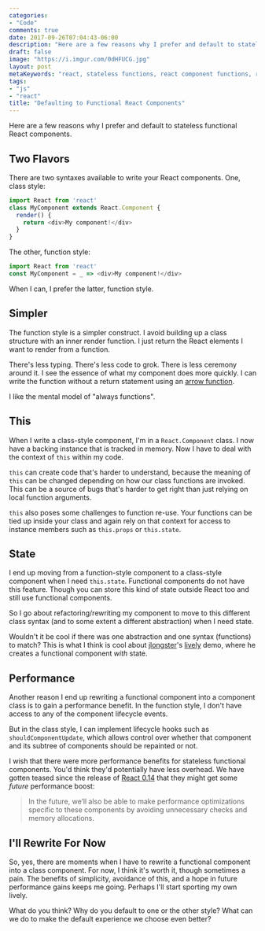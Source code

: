 ```yaml
---
categories:
- "Code"
comments: true
date: 2017-09-26T07:04:43-06:00
description: "Here are a few reasons why I prefer and default to stateless functional React components."
draft: false
image: "https://i.imgur.com/0dHFUCG.jpg"
layout: post
metaKeywords: "react, stateless functions, react component functions, react component state"
tags:
- "js"
- "react"
title: "Defaulting to Functional React Components"
---
```


Here are a few reasons why I prefer and default to stateless functional React components.

<!--more-->

## Two Flavors

There are two syntaxes available to write your React components.  One, class style:

```js
import React from 'react'
class MyComponent extends React.Component {
  render() {
    return <div>My component!</div>
  }
}
```

The other, function style:

```js
import React from 'react'
const MyComponent = _ => <div>My component!</div>
```

When I can, I prefer the latter, function style.

## Simpler

The function style is a simpler construct.  I avoid building up a class structure with an inner render function.  I just return the React elements I want to render from a function.

There's less typing.  There's less code to grok.  There is less ceremony around it.  I see the essence of what my component does more quickly.  I can write the function without a return statement using an [arrow function](/post/javascript-arrow-function-return-rules/).

I like the mental model of "always functions".

## This 

When I write a class-style component, I'm in a `React.Component` class.  I now have a backing instance that is tracked in memory.  Now I have to deal with the context of `this` within my code.  

`this` can create code that's harder to understand, because the meaning of `this` can be changed depending on how our class functions are invoked.  This can be a source of bugs that's harder to get right than just relying on local function arguments.

`this` also poses some challenges to function re-use.  Your functions can be tied up inside your class and again rely on that context for access to instance members such as `this.props` or `this.state`.

## State

I end up moving from a function-style component to a class-style component when I need `this.state`.  Functional components do not have this feature.  Though you can store this kind of state outside React too and still use functional components.

So I go about refactoring/rewriting my component to move to this different class syntax (and to some extent a different abstraction) when I need state.  

Wouldn't it be cool if there was one abstraction and one syntax (functions) to match?  This is what I think is cool about [jlongster](https://twitter.com/jlongster)'s [lively](https://github.com/jlongster/lively) demo, where he creates a functional component _with_ state.

## Performance

Another reason I end up rewriting a functional component into a component class is to gain a performance benefit.  In the function style, I don't have access to any of the component lifecycle events.  

But in the class style, I can implement lifecycle hooks such as `shouldComponentUpdate`, which allows control over whether that component and its subtree of components should be repainted or not.

I wish that there were more performance benefits for stateless functional components.  You'd think they'd potentially have less overhead.  We have gotten teased since the release of [React 0.14](https://facebook.github.io/react/blog/2015/10/07/react-v0.14.html#stateless-functional-components) that they might get some _future_ performance boost:

> In the future, we’ll also be able to make performance optimizations specific to these components by avoiding unnecessary checks and memory allocations.

## I'll Rewrite For Now

So, yes, there are moments when I have to rewrite a functional component into a class component.  For now, I think it's worth it, though sometimes a pain.  The benefits of simplicity, avoidance of this, and a hope in future performance gains keeps me going.  Perhaps I'll start sporting my own lively.

What do you think?  Why do you default to one or the other style?  What can we do to make the default experience we choose even better?
